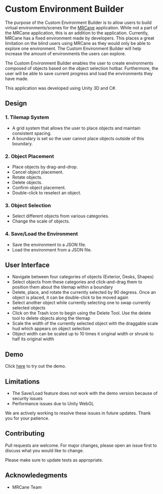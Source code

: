 # Custom Environment Builder

The purpose of the Custom Environment Builder is to allow users to build virtual environments/scenes for the [MRCane](https://dl.acm.org/doi/abs/10.1145/3565970.3568189) application. While not a part of the MRCane application, this is an addition to the application. Currently, MRCane has a fixed environment made by developers. This places a great limitation on the blind users using MRCane as they would only be able to explore one environment. The Custom Environment Builder will help increase the amount of environments the users can explore.

The Custom Environment Builder enables the user to create environments composed of objects based on the object selection hotbar. Furthermore, the user will be able to save current progress and load the environments they have made.

This application was developed using Unity 3D and C#.

## Design
### 1. Tilemap System
- A grid system that allows the user to place objects and maintain consistent spacing.
- A boundary is set so the user cannot place objects outside of this boundary.

### 2. Object Placement
- Place objects by drag-and-drop.
- Cancel object placement.
- Rotate objects.
- Delete objects.
- Confirm object placement.
- Double-click to reselect an object.

### 3. Object Selection
- Select different objects from various categories.
- Change the scale of objects.

### 4. Save/Load the Environment
- Save the environment to a JSON file.
- Load the environment from a JSON file.

## User Interface
- Navigate between four categories of objects (Exterior, Desks, Shapes)
- Select objects from these categories and click-and-drag them to position them about the tilemap within a boundary
- Delete, place, and rotate the currently selected by 90 degress. Once an object is placed, it can be double-click to be moved again
- Select another object while currently selecting one to swap currently selected objects
- Click on the Trash icon to begin using the Delete Tool. Use the delete tool to delete objects along the tilemap
- Scale the width of the currently selected object with the draggable scale hud which appears on object selection
- Object width can be scaled up to 10 times it original width or shrunk to half its original width

## Demo

Click [here](https://play.unity.com/en/games/9b656255-4b94-45e2-83d2-f1892d04732b/environment-builder-for-mrcane) to try out the demo.

## Limitations

- The Save/Load feature does not work with the demo version because of security issues
- Performance issues due to Unity WebGL

We are actively working to resolve these issues in future updates. Thank you for your patience.


## Contributing

Pull requests are welcome. For major changes, please open an issue first
to discuss what you would like to change.

Please make sure to update tests as appropriate.

## Acknowledegments

- MRCane Team
